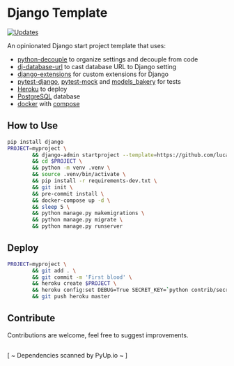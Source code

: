 # Django Template
[![Updates](https://pyup.io/repos/github/lucasrcezimbra/django-template/shield.svg)](https://pyup.io/repos/github/lucasrcezimbra/django-template/)

An opinionated Django start project template that uses:
- [python-decouple](https://github.com/henriquebastos/python-decouple) to organize settings and decouple from code
- [dj-database-url](https://github.com/kennethreitz/dj-database-url) to cast database URL to Django setting
- [django-extensions](https://github.com/django-extensions/django-extensions) for custom extensions for Django
- [pytest-django](https://github.com/pytest-dev/pytest-django), [pytest-mock](https://github.com/pytest-dev/pytest-mock) and [models_bakery](https://github.com/model-bakers/model_bakery) for tests
- [Heroku](https://www.heroku.com/) to deploy
- [PostgreSQL](https://www.postgresql.org/) database
- [docker](https://www.docker.com/) with [compose](https://github.com/docker/compose)


## How to Use
```bash
pip install django
PROJECT=myproject \
        && django-admin startproject --template=https://github.com/lucasrcezimbra/django-template/archive/master.zip --name=Procfile --extension=env,ini,txt,yml $PROJECT \
        && cd $PROJECT \
        && python -m venv .venv \
        && source .venv/bin/activate \
        && pip install -r requirements-dev.txt \
        && git init \
        && pre-commit install \
        && docker-compose up -d \
        && sleep 5 \
        && python manage.py makemigrations \
        && python manage.py migrate \
        && python manage.py runserver
```

## Deploy
```bash
PROJECT=myproject \
        && git add . \
        && git commit -m 'First blood' \
        && heroku create $PROJECT \
        && heroku config:set DEBUG=True SECRET_KEY=`python contrib/secret_gen.py` ALLOWED_HOSTS='.herokuapp.com'\
        && git push heroku master
```

## Contribute

Contributions are welcome, feel free to suggest improvements.


##

[ ~ Dependencies scanned by PyUp.io ~ ]
